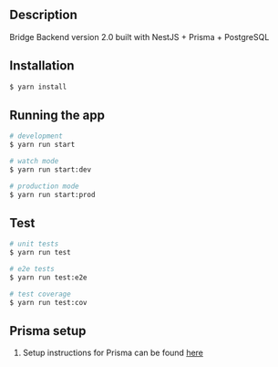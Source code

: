 ## Description

Bridge Backend version 2.0 built with NestJS + Prisma + PostgreSQL

## Installation

```bash
$ yarn install
```

## Running the app

```bash
# development
$ yarn run start

# watch mode
$ yarn run start:dev

# production mode
$ yarn run start:prod
```

## Test

```bash
# unit tests
$ yarn run test

# e2e tests
$ yarn run test:e2e

# test coverage
$ yarn run test:cov
```

## Prisma setup 
   1. Setup instructions for Prisma can be found [here](https://docs.nestjs.com/recipes/prisma#set-up-prisma)
